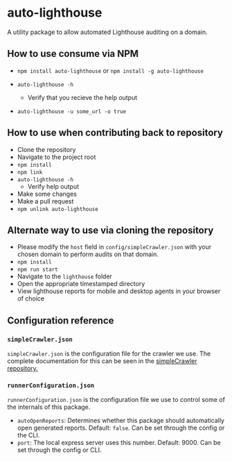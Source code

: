 # auto-lighthouse

A utility package to allow automated Lighthouse auditing on a domain.

## How to use consume via NPM
* `npm install auto-lighthouse` or `npm install -g auto-lighthouse`

 * `auto-lighthouse -h`
    * Verify that you recieve the help output
* `auto-lighthouse -u some_url -o true`

## How to use when contributing back to repository
* Clone the repository
* Navigate to the project root
* `npm install`
* `npm link`
* `auto-lighthouse -h`
    * Verify help output
* Make some changes
* Make a pull request
* `npm unlink auto-lighthouse`

## Alternate way to use via cloning the repository
* Please modify the `host` field in `config/simpleCrawler.json` with your chosen domain to perform audits on that domain.
* `npm install`
* `npm run start`
* Navigate to the `lighthouse` folder
* Open the appropriate timestamped directory
* View lighthouse reports for mobile and desktop agents in your browser of choice

## Configuration reference
### `simpleCrawler.json`
 `simpleCrawler.json` is the configuration file for the crawler we use.
 The complete documentation for this can be seen in the [simpleCrawler repository.](https://github.com/simplecrawler/simplecrawler#configuration)

 ### `runnerConfiguration.json`
 `runnerConfiguration.json` is the configuration file we use to control some of the internals of this package.
 * `autoOpenReports`: Determines whether this package should automatically open generated reports. Default: `false`. Can be set through the config or the CLI.
 * `port`: The local express server uses this number. Default: 9000. Can be set through the config or CLI.
